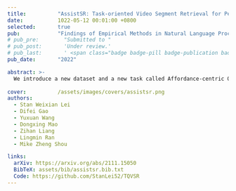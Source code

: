 ```yaml
---
title:          "AssistSR: Task-oriented Video Segment Retrieval for Personal AI Assistant"
date:           1022-05-12 00:01:00 +0800
selected:       true
pub:            "Findings of Empirical Methods in Natural Language Processing (EMNLP)"
# pub_pre:        "Submitted to "
# pub_post:       'Under review.'
# pub_last:       ' <span class="badge badge-pill badge-publication badge-primary">EMNLP</span> <span class="badge badge-pill badge-publication badge-success">Findings</span>'
pub_date:       "2022"

abstract: >-
  We introduce a new dataset and a new task called Affordance-centric Question-driven Video Segment Retrieval (AQVSR), aiming at retrieving affordance-centric instructional video segments given users’ questions. To address the task, we developed a straightforward model called Dual Multimodal Encoders (DME).
  
cover:          /assets/images/covers/assistsr.png
authors:
  - Stan Weixian Lei
  - Difei Gao
  - Yuxuan Wang
  - Dongxing Mao
  - Zihan Liang
  - Lingmin Ran
  - Mike Zheng Shou

links:
  arXiv: https://arxiv.org/abs/2111.15050
  BibTeX: assets/bib/assistsr.bib.txt
  Code: https://github.com/StanLei52/TQVSR  
---
```

